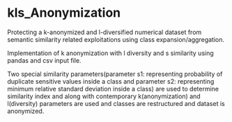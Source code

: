 # kls_Anonymization
Protecting a k-anonymized and l-diversified numerical dataset from semantic similarity related exploitations using class expansion/aggregation.

Implementation of  k anonymization with l diversity and s similarity using pandas and csv input file.


Two special similarity parameters(parameter s1: representing probability of duplicate sensitive values inside a class
and parameter s2: representing minimum relative standard deviation inside a class) are used to determine similarity index and 
along with contemporary k(anonymization) and l(diversity) parameters are used and classes are restructured and dataset is anonymized.
